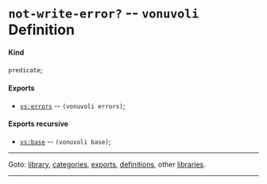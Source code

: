 

<a id='definition__vonuvoli__not-write-error_3f'></a>

# `not-write-error?` -- `vonuvoli` Definition


<a id='definition__vonuvoli__not-write-error_3f__kind'></a>

#### Kind

`predicate`;


<a id='definition__vonuvoli__not-write-error_3f__exports'></a>

#### Exports

 * [`vs:errors`](../../vonuvoli/exports/vs_3a_errors.md#export__vonuvoli__vs_3a_errors) -- `(vonuvoli errors)`;


<a id='definition__vonuvoli__not-write-error_3f__exports-recursive'></a>

#### Exports recursive

 * [`vs:base`](../../vonuvoli/exports/vs_3a_base.md#export__vonuvoli__vs_3a_base) -- `(vonuvoli base)`;

----

Goto: [library](../../vonuvoli/_index.md#library__vonuvoli), [categories](../../vonuvoli/categories/_index.md#toc__vonuvoli__categories), [exports](../../vonuvoli/exports/_index.md#toc__vonuvoli__exports), [definitions](../../vonuvoli/definitions/_index.md#toc__vonuvoli__definitions), other [libraries](../../_libraries.md#toc__libraries).

----

